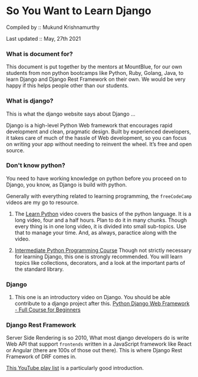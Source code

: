 # So You Want to Learn Django

Compiled by :: Mukund Krishnamurthy

Last updated :: May, 27th 2021

### What is document for?

This document is put together by the mentors at MountBlue, for our own students from non python bootcamps like Python, Ruby, Golang, Java, to learn Django and Django Rest Framework on their own. We would be very happy if this helps people other than our students.

### What is django?

This is what the django website says about Django ...

Django is a high-level Python Web framework that encourages rapid development and clean, pragmatic design. Built by experienced developers, it takes care of much of the hassle of Web development, so you can focus on writing your app without needing to reinvent the wheel. It’s free and open source.

### Don't know python?

You need to have working knowledge on python before you proceed on to Django, you know, as Django is build with python.

Generally with everything related to learning programming, the `freeCodeCamp` videos are my go to resource.

1. The [Learn Python](https://www.youtube.com/watch?v=rfscVS0vtbw) video covers the basics of the python language. 
   It is a long video, four and a half hours. Plan to do it in many chunks. Though every thing is in one long video, it is divided into small sub-topics. Use that to manage your time. And, as always, paractice along with the video.

2. [Intermediate Python Programming Course](https://www.youtube.com/watch?v=HGOBQPFzWKo)
   Though not strictly necessary for learning Django, this one is strongly recommended. You will learn topics like collections, decorators, and a look at the important parts of the standard library.

### Django


1. This one is an introductory video on Django. You should be able contribute to a django project after this.
   [Python Django Web Framework - Full Course for Beginners](https://www.youtube.com/watch?v=F5mRW0jo-U4)


### Django Rest Framework

Server Side Rendering is so 2010, What most django developers do is write Web API that support `frontends` written in a JavaScript framework like React or Angular (there are 100s of those out there). This is where Django Rest Framework of DRF comes in.

[This YouTube play list](https://www.youtube.com/playlist?list=PLgCYzUzKIBE9Pi8wtx8g55fExDAPXBsbV) is a particularly good introduction.
